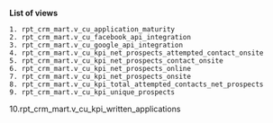 **List of views**

	1. rpt_crm_mart.v_cu_application_maturity
	2. rpt_crm_mart.v_cu_facebook_api_integration
	3. rpt_crm_mart.v_cu_google_api_integration
	4. rpt_crm_mart.v_cu_kpi_net_prospects_attempted_contact_onsite
	5. rpt_crm_mart.v_cu_kpi_net_prospects_contact_onsite
	6. rpt_crm_mart.v_cu_kpi_net_prospects_online
	7. rpt_crm_mart.v_cu_kpi_net_prospects_onsite
	8. rpt_crm_mart.v_cu_kpi_total_attempted_contacts_net_prospects
	9. rpt_crm_mart.v_cu_kpi_unique_prospects
  10.rpt_crm_mart.v_cu_kpi_written_applications
